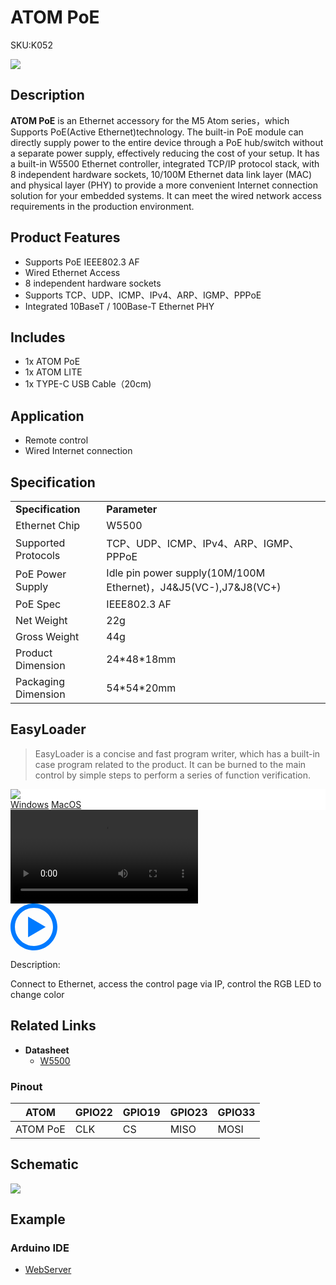 # ATOM PoE

<el-tag effect="plain">SKU:K052</el-tag>

<div class="product_pic"><img src="assets/img/product_pics/atom_base/atom_poe/atom_poe_01.webp"></div>

## Description

**ATOM PoE** is an Ethernet accessory for the M5 Atom series，which Supports PoE(Active Ethernet)technology. The built-in PoE module can directly supply power to the entire device through a PoE hub/switch without a separate power supply, effectively reducing the cost of your setup. It has a built-in W5500 Ethernet controller, integrated TCP/IP protocol stack, with 8 independent hardware sockets, 10/100M Ethernet data link layer (MAC) and physical layer (PHY) to provide a more convenient Internet connection solution for your embedded systems. It can meet the wired network access requirements in the production environment.

## Product Features

- Supports PoE IEEE802.3 AF
- Wired Ethernet Access
- 8 independent hardware sockets
- Supports TCP、UDP、ICMP、IPv4、ARP、IGMP、PPPoE 
- Integrated 10BaseT / 100Base-T Ethernet PHY

## Includes

- 1x ATOM PoE
- 1x ATOM LITE
- 1x TYPE-C USB Cable（20cm)

## Application

- Remote control
- Wired Internet connection

## Specification

<table>
   <tr style="font-weight:bold">
      <td>Specification</td>
      <td>Parameter</td>
   </tr>
   <tr>
      <td>Ethernet Chip</td>
      <td>W5500</td>
   </tr>
   <tr>
      <td>Supported Protocols</td>
      <td>TCP、UDP、ICMP、IPv4、ARP、IGMP、PPPoE</td>
   </tr>
   <tr>
      <td>PoE Power Supply</td>
      <td>Idle pin power supply(10M/100M Ethernet)，J4&J5(VC-),J7&J8(VC+)</td>
   </tr>
   <tr>
      <td>PoE Spec</td>
      <td>IEEE802.3 AF</td>
   </tr>
   <tr>
      <td>Net Weight</td>
      <td>22g</td>
   </tr>
   <tr>
      <td>Gross Weight</td>
      <td>44g</td>
   </tr>
   <tr>
      <td>Product Dimension</td>
      <td>24*48*18mm</td>
   </tr>
   <tr>
      <td> Packaging Dimension </td>
      <td>54*54*20mm</td>
   </tr>
 </table>

## EasyLoader

>EasyLoader is a concise and fast program writer, which has a built-in case program related to the product. It can be burned to the main control by simple steps to perform a series of function verification. 

<div class="easyloader-box">
    <div style="background-color:white;">
        <div><img src="https://m5stack.oss-cn-shenzhen.aliyuncs.com/image/easyloader_intro.webp"></div>
        <div class="easyloader-btn">
            <a href="https://m5stack.oss-cn-shenzhen.aliyuncs.com/EasyLoader/Windows/ATOM_BASE/EasyLoader_Atom_PoE.exe">Windows</a>
            <a href="https://m5stack.oss-cn-shenzhen.aliyuncs.com/EasyLoader/MacOS/ATOM_BASE/EasyLoader_ATOM_PoE.dmg">MacOS</a>
        </div>
    </div>
    <div>
        <video id="example_video" controls>
            <source src="https://m5stack.oss-cn-shenzhen.aliyuncs.com/video/Product_example_video/AtomBase/ATOM_PoE.mp4" type="video/mp4">
        </video>
        <div class="easyloader-mask">
        <a>
            <svg id="play-btn" t="1583228776634" class="icon" viewBox="0 0 1024 1024" version="1.1" xmlns="http://www.w3.org/2000/svg" p-id="4152" width="75" height="75"><path d="M512 0C229.216 0 0 229.216 0 512s229.216 512 512 512 512-229.216 512-512S794.784 0 512 0z m0 928C282.24 928 96 741.76 96 512S282.24 96 512 96s416 186.24 416 416-186.24 416-416 416zM384 288l384 224-384 224z" p-id="4153" fill="#007aff"></path></svg></a>
            <p>Description:</p>
            <p>Connect to Ethernet, access the control page via IP, control the RGB LED to change color</p>
        </div>
    </div>
</div>

 ## Related Links

- **Datasheet** 
    - [W5500](https://m5stack.oss-cn-shenzhen.aliyuncs.com/resource/docs/datasheet/base/W5500_datasheet_v1.0.2_1_en.pdf)

### Pinout

<table class="table-1">
      <thead>
         <th>ATOM</th>
         <th>GPIO22</th>
         <th>GPIO19</th>
         <th>GPIO23</th>
         <th>GPIO33</th>
      </thead>
      <tbody>
         <tr>
            <td>ATOM PoE</td>
            <td>CLK</td>
            <td>CS</td>
            <td>MISO</td>
            <td>MOSI</td>
         </tr>
    </tbody>
</table>

## Schematic

<img src="assets/img/product_pics/atom_base/atom_poe/atom_poe_sch.webp">

## Example

### Arduino IDE

- [WebServer](https://github.com/m5stack/M5Atom/tree/master/examples/ATOM_BASE/ATOM_PoE)


<script>

   var purchase_link = 'https://m5stack.com/products/atom-poe-kit-with-w5500-hy601742e';


   anchor_search(purchase_link);
   scrollFunc();

</script>